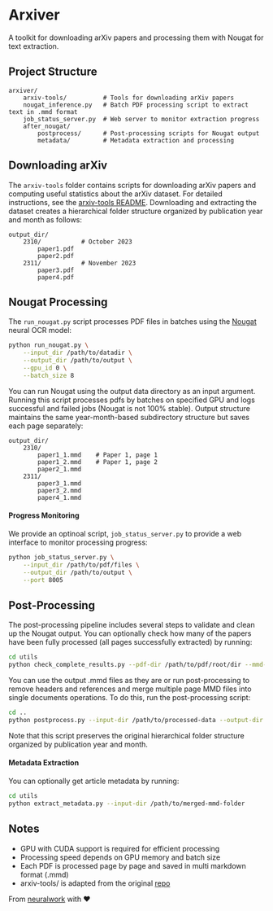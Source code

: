 # Arxiver

A toolkit for downloading arXiv papers and processing them with Nougat for text extraction.

## Project Structure
```
arxiver/
    arxiv-tools/          # Tools for downloading arXiv papers
    nougat_inference.py   # Batch PDF processing script to extract text in .mmd format
    job_status_server.py  # Web server to monitor extraction progress
    after_nougat/        
        postprocess/      # Post-processing scripts for Nougat output
        metadata/         # Metadata extraction and processing
```

## Downloading arXiv

The `arxiv-tools` folder contains scripts for downloading arXiv papers and computing useful statistics about the arXiv dataset. For detailed instructions, see the [arxiv-tools README](arxiv-tools/README.md). Downloading and extracting the dataset creates a hierarchical folder structure organized by publication year and month as follows:

```
output_dir/
    2310/           # October 2023
        paper1.pdf
        paper2.pdf
    2311/           # November 2023
        paper3.pdf
        paper4.pdf
```

## Nougat Processing

The `run_nougat.py` script processes PDF files in batches using the [Nougat](https://arxiv.org/abs/2308.13418) neural OCR model:

```bash
python run_nougat.py \
    --input_dir /path/to/datadir \
    --output_dir /path/to/output \
    --gpu_id 0 \
    --batch_size 8
```

You can run Nougat using the output data directory as an input argument. Running this script processes pdfs by batches on specified GPU and logs successful and failed jobs (Nougat is not 100% stable). Output structure maintains the same year-month-based subdirectory structure but saves each page separately:
```
output_dir/
    2310/
        paper1_1.mmd    # Paper 1, page 1
        paper1_2.mmd    # Paper 1, page 2
        paper2_1.mmd
    2311/
        paper3_1.mmd
        paper3_2.mmd
        paper4_1.mmd
```

#### Progress Monitoring
We provide an optinoal script, `job_status_server.py` to provide a web interface to monitor processing progress:

```bash
python job_status_server.py \
    --input_dir /path/to/pdf/files \
    --output_dir /path/to/output \
    --port 8005
```


## Post-Processing
The post-processing pipeline includes several steps to validate and clean up the Nougat output. You can optionally check how many of the papers have been fully processed (all pages successfully extracted) by running:
```bash
cd utils
python check_complete_results.py --pdf-dir /path/to/pdf/root/dir --mmd-dir /path/to/mmd/root/dir
```

You can use the output .mmd files as they are or run post-processing to remove headers and references and merge multiple page MMD files into single documents operations. To do this, run the post-processing script:
```bash
cd ..
python postprocess.py --input-dir /path/to/processed-data --output-dir /path/to/output
```

Note that this script preserves the original hierarchical folder structure organized by publication year and month.

#### Metadata Extraction
You can optionally get article metadata by running:
```bash
cd utils
python extract_metadata.py --input-dir /path/to/merged-mmd-folder
```

## Notes
- GPU with CUDA support is required for efficient processing
- Processing speed depends on GPU memory and batch size
- Each PDF is processed page by page and saved in multi markdown format (.mmd)
- arxiv-tools/ is adapted from the original [repo](https://github.com/armancohan/arxiv-tools)

From [neuralwork](https://neuralwork.ai/) with :heart: